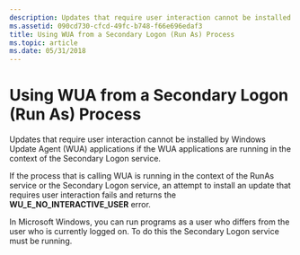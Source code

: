 ```yaml
---
description: Updates that require user interaction cannot be installed by Windows Update Agent (WUA) applications if the WUA applications are running in the context of the Secondary Logon service.
ms.assetid: 090cd730-cfcd-49fc-b748-f66e696edaf3
title: Using WUA from a Secondary Logon (Run As) Process
ms.topic: article
ms.date: 05/31/2018
---
```


# Using WUA from a Secondary Logon (Run As) Process

Updates that require user interaction cannot be installed by Windows Update Agent (WUA) applications if the WUA applications are running in the context of the Secondary Logon service.

If the process that is calling WUA is running in the context of the RunAs service or the Secondary Logon service, an attempt to install an update that requires user interaction fails and returns the **WU\_E\_NO\_INTERACTIVE\_USER** error.

In Microsoft Windows, you can run programs as a user who differs from the user who is currently logged on. To do this the Secondary Logon service must be running.

 

 




